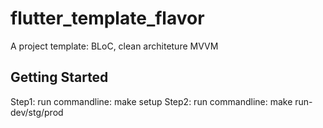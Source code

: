 # flutter_template_flavor

A project template: BLoC, clean architeture MVVM

## Getting Started

Step1: run commandline: make setup
Step2: run commandline: make run-dev/stg/prod